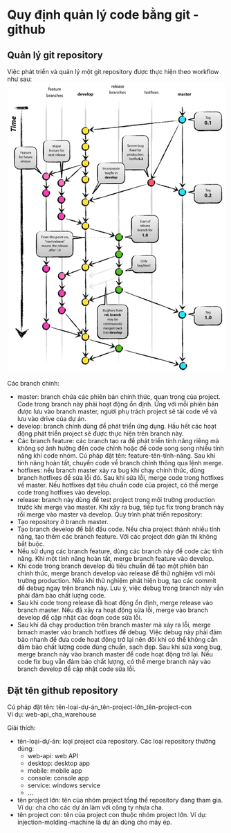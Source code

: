 # Quy định quản lý code bằng git - github
## Quản lý git repository 
Việc phát triển và quản lý một git repository được thực hiện theo workflow như sau:
![Workflow tiêu chuẩn](workflow.png)

Các branch chính:
- master: branch chứa các phiên bản chính thức, quan trọng của project. Code trong branch này phải hoạt động ổn định. Ứng với mỗi phiên bản được lưu vào branch master, người phụ trách project sẽ tải code về và lưu vào drive của dự án.
- develop: branch chính dùng để phát triển ứng dụng. Hầu hết các hoạt động phát triển project sẽ được thực hiện trên branch này.
- Các branch feature: các branch tạo ra để phát triển tính năng riêng mà không sợ ảnh hưởng đến code chính hoặc để code song song nhiều tính năng khi code nhóm. Cú pháp đặt tên: feature-tên-tính-năng. Sau khi tính năng hoàn tất, chuyển code về branch chính thông qua lệnh merge.
- hotfixes: nếu branch master xảy ra bug khi chạy chính thức, dùng branch hotfixes để sửa lỗi đó. Sau khi sửa lỗi, merge code trong hotfixes về master. Nếu hotfixes đạt tiêu chuẩn code của project, có thể merge code trong hotfixes vào develop.
- release: branch này dùng để test project trong môi trường production trước khi merge vào master. Khi xảy ra bug, tiếp tục fix trong branch này rồi merge vào master và develop.
Quy trình phát triển repository:
- Tạo repository ở branch master.
- Tạo branch develop để bắt đầu code. Nếu chia project thành nhiều tính năng, tạo thêm các branch feature. Với các project đơn giản thì không bắt buộc.
- Nếu sử dụng các branch feature, dùng các branch này để code các tính năng. Khi một tính năng hoàn tất, merge branch feature vào develop.
- Khi code trong branch develop đủ tiêu chuẩn để tạo một phiên bản chính thức, merge branch develop vào release để thử nghiệm với môi trường production. Nếu khi thử nghiệm phát hiện bug, tạo các commit để debug ngay trên branch này. Lưu ý, việc debug trong branch này vẫn phải đảm bào chất lượng code.
- Sau khi code trong release đã hoạt động ổn định, merge release vào branch master. Nếu đã xảy ra hoạt động sửa lỗi, merge vào branch develop để cập nhật các đoạn code sửa lỗi.
- Sau khi đã chạy production trên branch master mà xảy ra lỗi, merge brnach master vào branch hotfixes để debug. Việc debug này phải đảm bảo nhanh để đưa code hoạt động trở lại nên đôi khi có thể không cần đảm bảo chất lượng code đúng chuẩn, sạch đẹp. Sau khi sửa xong bug, merge branch này vào branch master để code hoạt động trở lại. Nếu code fix bug vẫn đảm bảo chất lượng, có thể merge branch này vào branch develop để cập nhật code sửa lỗi.

## Đặt tên github repository
Cú pháp đặt tên: tên-loại-dự-án_tên-project-lớn_tên-project-con\
Ví dụ: web-api_cha_warehouse

Giải thích:
- tên-loại-dự-án: loại project của repository. Các loại repository thường dùng:
  - web-api: web API
  - desktop: desktop app
  - mobile: mobile app
  - console: console app
  - service: windows service
  - ...
- tên project lớn: tên của nhóm project tổng thể repository đang tham gia. Ví dụ: cha cho các dự án làm với công ty nhựa cha.
- tên project con: tên của project con thuộc nhóm project lớn. Ví dụ: injection-molding-machine là dự án dùng cho máy ép.
